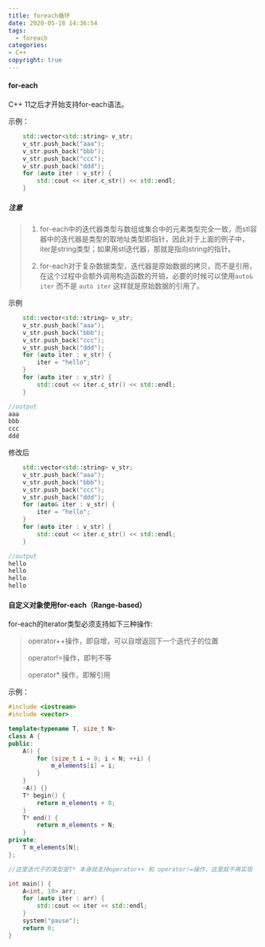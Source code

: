 ```yaml
---
title: foreach循环
date: 2020-05-18 14:36:54
tags:
  - foreach
categories: 
- C++
copyright: true
---
```


#### for-each

C++ 11之后才开始支持for-each语法。

示例：

```C++
	std::vector<std::string> v_str;
	v_str.push_back("aaa");
	v_str.push_back("bbb");
	v_str.push_back("ccc");
	v_str.push_back("ddd");
	for (auto iter : v_str) {
		std::cout << iter.c_str() << std::endl;
	}
```

##### 注意

> 1. for-each中的迭代器类型与数组或集合中的元素类型完全一致，而stl容器中的迭代器是类型的取地址类型即指针，因此对于上面的例子中，iter是string类型；如果用stl迭代器，那就是指向string的指针。
>
> 2. for-each对于复杂数据类型，迭代器是原始数据的拷贝，而不是引用，在这个过程中会额外调用构造函数的开销，必要的时候可以使用`auto& iter` 而不是 `auto iter` 这样就是原始数据的引用了。
>
>    <!--more-->

示例

```C++
	std::vector<std::string> v_str;
	v_str.push_back("aaa");
	v_str.push_back("bbb");
	v_str.push_back("ccc");
	v_str.push_back("ddd");
	for (auto iter : v_str) {
		iter = "hello";
	}
	for (auto iter : v_str) {
		std::cout << iter.c_str() << std::endl;
	}

//output
aaa
bbb
ccc
ddd
```

修改后

```C++
	std::vector<std::string> v_str;
	v_str.push_back("aaa");
	v_str.push_back("bbb");
	v_str.push_back("ccc");
	v_str.push_back("ddd");
	for (auto& iter : v_str) {
		iter = "hello";
	}
	for (auto iter : v_str) {
		std::cout << iter.c_str() << std::endl;
	}

//output
hello
hello
hello
hello
```

#### 自定义对象使用for-each（Range-based）

for-each的lterator类型必须支持如下三种操作:

> operator++操作，即自增，可以自增返回下一个迭代子的位置
>
> operator!=操作，即判不等
>
> operator* 操作，即解引用

示例：

```C++
#include <iostream>
#include <vector>

template<typename T, size_t N>
class A {
public:
	A() {
		for (size_t i = 0; i < N; ++i) {
			m_elements[i] = i;
		}
	}
	~A() {}
	T* begin() {
		return m_elements + 0;
	}
	T* end() {
		return m_elements + N;
	}
private:
	T m_elements[N];
};

//这里迭代子的类型是T* 本身就支持operator++ 和 operator!=操作，这里就不再实现

int main() {
	A<int, 10> arr;
	for (auto iter : arr) {
		std::cout << iter << std::endl;
	}
	system("pause");
	return 0;
}


```

